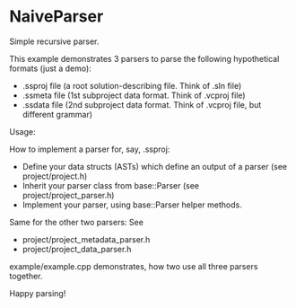 # NaiveParser

Simple recursive parser.

This example demonstrates 3 parsers to parse the following hypothetical
formats (just a demo):

* .ssproj file (a root solution-describing file. Think of .sln file)
* .ssmeta file (1st subproject data format. Think of .vcproj file)
* .ssdata file (2nd subproject data format. Think of .vcproj file, but different grammar)

Usage:

How to implement a parser for, say, .ssproj:
* Define your data structs (ASTs) which define an output of a parser (see project/project.h)
* Inherit your parser class from base::Parser (see project/project_parser.h)
* Implement your parser, using base::Parser helper methods.

Same for the other two parsers: See
* project/project_metadata_parser.h
* project/project_data_parser.h

example/example.cpp demonstrates, how two use all three parsers together.

Happy parsing!
